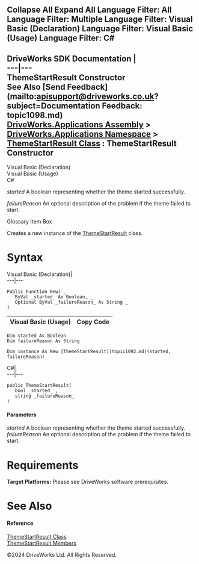        

 Collapse All Expand All  Language Filter: All  Language Filter: Multiple  Language Filter: Visual Basic (Declaration) Language Filter: Visual Basic (Usage) Language Filter: C#  
---  
DriveWorks SDK Documentation  |   
---|---  
ThemeStartResult Constructor   
See Also [Send Feedback](mailto:apisupport@driveworks.co.uk?subject=Documentation Feedback: topic1098.md)  
[DriveWorks.Applications Assembly](topic13.md) > [DriveWorks.Applications Namespace](topic16.md) > [ThemeStartResult Class](topic1092.md) : ThemeStartResult Constructor  
---  
  
Visual Basic (Declaration)    
Visual Basic (Usage)    
C# 

_started_
    A boolean representing whether the theme started successfully.

_failureReason_
    An optional description of the problem if the theme failed to start.

Glossary Item Box

Creates a new instance of the [ThemeStartResult](topic1092.md) class. 

# Syntax

Visual Basic (Declaration)|   
---|---  
      
    
    Public Function New( _
       ByVal _started_ As Boolean, _
       Optional ByVal _failureReason_ As String _
    )  
  
Visual Basic (Usage)| Copy Code  
---|---  
      
    
    Dim started As Boolean
    Dim failureReason As String
     
    Dim instance As New [ThemeStartResult](topic1092.md)(started, failureReason)  
  
C#|   
---|---  
      
    
    public ThemeStartResult( 
       bool _started_ ,
       string _failureReason_
    )  
  
#### Parameters

 _started_
    A boolean representing whether the theme started successfully.
_failureReason_
    An optional description of the problem if the theme failed to start.

# Requirements

**Target Platforms:** Please see DriveWorks software prerequisites.

# See Also

#### Reference

[ThemeStartResult Class](topic1092.md)   
[ThemeStartResult Members](topic1093.md)

©2024 DriveWorks Ltd. All Rights Reserved.
